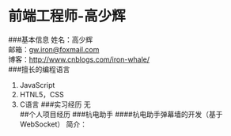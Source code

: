 # 前端工程师-高少辉
###基本信息
姓名：高少辉  
邮箱：gw.iron@foxmail.com  
博客：http://www.cnblogs.com/iron-whale/  
###擅长的编程语言
1. JavaScript
2. HTNL5，CSS
3. C语言
###实习经历
无  
##个人项目经历
###杭电助手
####杭电助手弹幕墙的开发（基于WebSocket）
简介：
